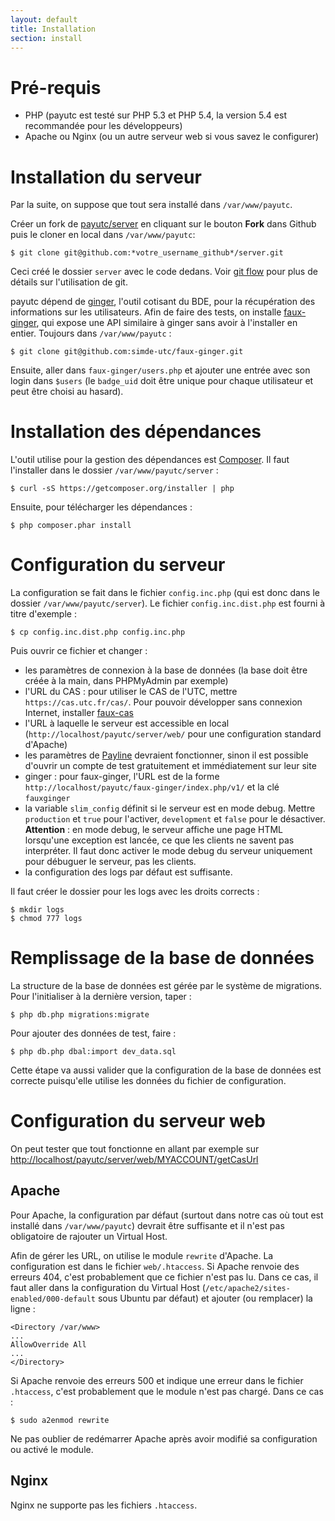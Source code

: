 ```yaml
---
layout: default
title: Installation
section: install
---
```


# Pré-requis

* PHP (payutc est testé sur PHP 5.3 et PHP 5.4, la version 5.4 est recommandée pour les développeurs)
* Apache ou Nginx (ou un autre serveur web si vous savez le configurer)

# Installation du serveur

Par la suite, on suppose que tout sera installé dans `/var/www/payutc`.

Créer un fork de [payutc/server](https://github.com/payutc/server) en cliquant sur le bouton **Fork** dans Github puis le cloner en local dans `/var/www/payutc`:

    $ git clone git@github.com:*votre_username_github*/server.git

Ceci créé le dossier `server` avec le code dedans. Voir [git flow](git-flow) pour plus de détails sur l'utilisation de git.

payutc dépend de [ginger](https://github.com/simde-utc/ginger), l'outil cotisant du BDE, pour la récupération des informations sur les utilisateurs. Afin de faire des tests, on installe [faux-ginger](https://github.com/simde-utc/faux-ginger), qui expose une API similaire à ginger sans avoir à l'installer en entier. Toujours dans `/var/www/payutc` :
    
    $ git clone git@github.com:simde-utc/faux-ginger.git

Ensuite, aller dans `faux-ginger/users.php` et ajouter une entrée avec son login dans `$users` (le `badge_uid` doit être unique pour chaque utilisateur et peut être choisi au hasard).

# Installation des dépendances

L'outil utilise pour la gestion des dépendances est [Composer](http://getcomposer.org). Il faut l'installer dans le dossier `/var/www/payutc/server` :

    $ curl -sS https://getcomposer.org/installer | php

Ensuite, pour télécharger les dépendances :

    $ php composer.phar install

# Configuration du serveur

La configuration se fait dans le fichier `config.inc.php` (qui est donc dans le dossier `/var/www/payutc/server`). Le fichier `config.inc.dist.php` est fourni à titre d'exemple :

    $ cp config.inc.dist.php config.inc.php

Puis ouvrir ce fichier et changer :

* les paramètres de connexion à la base de données (la base doit être créée à la main, dans PHPMyAdmin par exemple)
* l'URL du CAS : pour utiliser le CAS de l'UTC, mettre `https://cas.utc.fr/cas/`. Pour pouvoir développer sans connexion Internet, installer [faux-cas](https://github.com/payutc/faux-cas)
* l'URL à laquelle le serveur est accessible en local (`http://localhost/payutc/server/web/` pour une configuration standard d'Apache)
* les paramètres de [Payline](http://www.payline.com/) devraient fonctionner, sinon il est possible d'ouvrir un compte de test gratuitement et immédiatement sur leur site
* ginger : pour faux-ginger, l'URL est de la forme `http://localhost/payutc/faux-ginger/index.php/v1/` et la clé `fauxginger`
* la variable `slim_config` définit si le serveur est en mode debug. Mettre `production` et `true` pour l'activer, `development` et `false` pour le désactiver. **Attention** : en mode debug, le serveur affiche une page HTML lorsqu'une exception est lancée, ce que les clients ne savent pas interpréter. Il faut donc activer le mode debug du serveur uniquement pour débuguer le serveur, pas les clients.
* la configuration des logs par défaut est suffisante.

Il faut créer le dossier pour les logs avec les droits corrects :

    $ mkdir logs
    $ chmod 777 logs

# Remplissage de la base de données

La structure de la base de données est gérée par le système de migrations. Pour l'initialiser à la dernière version, taper :

    $ php db.php migrations:migrate

Pour ajouter des données de test, faire :

    $ php db.php dbal:import dev_data.sql

Cette étape va aussi valider que la configuration de la base de données est correcte puisqu'elle utilise les données du fichier de configuration.

# Configuration du serveur web

On peut tester que tout fonctionne en allant par exemple sur [http://localhost/payutc/server/web/MYACCOUNT/getCasUrl](http://localhost/payutc/server/web/MYACCOUNT/getCasUrl)

## Apache

Pour Apache, la configuration par défaut (surtout dans notre cas où tout est installé dans `/var/www/payutc`) devrait être suffisante et il n'est pas obligatoire de rajouter un Virtual Host.

Afin de gérer les URL, on utilise le module `rewrite` d'Apache. La configuration est dans le fichier `web/.htaccess`. Si Apache renvoie des erreurs 404, c'est probablement que ce fichier n'est pas lu. Dans ce cas, il faut aller dans la configuration du Virtual Host (`/etc/apache2/sites-enabled/000-default` sous Ubuntu par défaut) et ajouter (ou remplacer) la ligne :

    <Directory /var/www>
    ...
    AllowOverride All
    ...
    </Directory>

Si Apache renvoie des erreurs 500 et indique une erreur dans le fichier `.htaccess`, c'est probablement que le module n'est pas chargé. Dans ce cas :

    $ sudo a2enmod rewrite

Ne pas oublier de redémarrer Apache après avoir modifié sa configuration ou activé le module.

## Nginx

Nginx ne supporte pas les fichiers `.htaccess`.